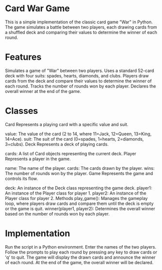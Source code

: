 # Card War Game
This is a simple implementation of the classic card game "War" in Python. The game simulates a battle between two players, each drawing cards from a shuffled deck and comparing their values to determine the winner of each round.

# Features
Simulates a game of "War" between two players.
Uses a standard 52-card deck with four suits: spades, hearts, diamonds, and clubs.
Players draw cards from the deck and compare their values to determine the winner of each round.
Tracks the number of rounds won by each player.
Declares the overall winner at the end of the game.
# Classes
Card
Represents a playing card with a specific value and suit.

value: The value of the card (2 to 14, where 11=Jack, 12=Queen, 13=King, 14=Ace).
suit: The suit of the card (0=spades, 1=hearts, 2=diamonds, 3=clubs).
Deck
Represents a deck of playing cards.

cards: A list of Card objects representing the current deck.
Player
Represents a player in the game.

name: The name of the player.
cards: The cards drawn by the player.
wins: The number of rounds won by the player.
Game
Represents the game and controls its flow.

deck: An instance of the Deck class representing the game deck.
player1: An instance of the Player class for player 1.
player2: An instance of the Player class for player 2.
Methods
play_game(): Manages the gameplay loop, where players draw cards and compare them until the deck is empty or the game is quit.
winner(player1, player2): Determines the overall winner based on the number of rounds won by each player.

# Implementation
Run the script in a Python environment.
Enter the names of the two players.
Follow the prompts to play each round by pressing any key to draw cards or 'q' to quit.
The game will display the drawn cards and announce the winner of each round.
At the end of the game, the overall winner will be declared.
